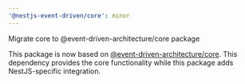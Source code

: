 ```yaml
---
'@nestjs-event-driven/core': minor
---
```


Migrate core to @event-driven-architecture/core package

This package is now based on [@event-driven-architecture/core](https://www.npmjs.com/package/@event-driven-architecture/core). This dependency provides the core functionality while this package adds NestJS-specific integration.
